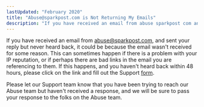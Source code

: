 ```yaml
---
lastUpdated: "February 2020"
title: "Abuse@sparkpost.com is Not Returning My Emails"
description: "If you have received an email from abuse sparkpost com and sent your reply but never heard back it could be because the email wasn't received for some reason This can sometimes happen if there is a problem with your IP reputation or if perhaps there are bad links in..."
---
```


If you have received an email from abuse@sparkpost.com, and sent your reply but never heard back, it could be because the email wasn't received for some reason. This can sometimes happen if there is a problem with your IP reputation, or if perhaps there are bad links in the email you are referencing to them. If this happens, and you haven't heard back within 48 hours, please click on the link and fill out the Support [form](https://www.sparkpost.com/submit-a-ticket).

Please let our Support team know that you have been trying to reach our Abuse team but haven't received a response, and we will be sure to pass your response to the folks on the Abuse team.
